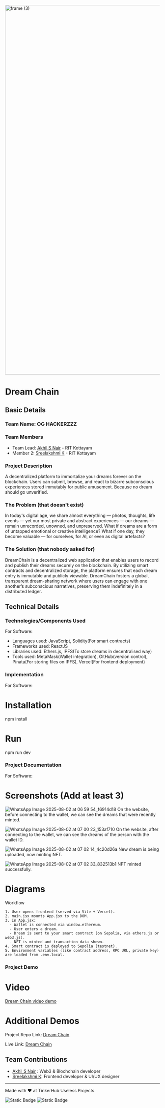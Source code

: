 <img width="3188" height="1202" alt="frame (3)" src="https://github.com/user-attachments/assets/517ad8e9-ad22-457d-9538-a9e62d137cd7" />


# Dream Chain


## Basic Details
### Team Name: OG HACKERZZZ


### Team Members
- Team Lead: [Akhil S Nair](https://github.com/akhil-s-2004) - RIT Kottayam
- Member 2: [Sreelakshmi K](https://github.com/SreelakshmiKSudheer) - RIT Kottayam

### Project Description
A decentralized platform to immortalize your dreams forever on the blockchain. Users can submit, browse, and react to bizarre subconscious experiences stored immutably for public amusement. Because no dream should go unverified.



### The Problem (that doesn't exist)
In today's digital age, we share almost everything — photos, thoughts, life events — yet our most private and abstract experiences — our dreams — remain unrecorded, unowned, and unpreserved. What if dreams are a form of untapped emotional or creative intelligence? What if one day, they become valuable — for ourselves, for AI, or even as digital artefacts?

### The Solution (that nobody asked for)
DreamChain is a decentralized web application that enables users to record and publish their dreams securely on the blockchain. By utilizing smart contracts and decentralized storage, the platform ensures that each dream entry is immutable and publicly viewable. DreamChain fosters a global, transparent dream-sharing network where users can engage with one another’s subconscious narratives, preserving them indefinitely in a distributed ledger.



## Technical Details
### Technologies/Components Used
For Software:
- Languages used: JavaScript, Solidity(For smart contracts)
- Frameworks used: ReactJS
- Libraries used: Ethers.js, IPFS(To store dreams in decentralised way)
- Tools used: MetaMask(Wallet integration), GitHub(version control), Pinata(For storing files on IPFS), Vercel(For frontend deployment)

### Implementation
For Software:
# Installation
npm install

# Run
npm run dev

### Project Documentation
For Software:

# Screenshots (Add at least 3)
![WhatsApp Image 2025-08-02 at 06 59 54_f6914d18](https://github.com/user-attachments/assets/6c3754d5-b020-4a11-b424-8724c9214c70)
On the website, before connecting to the wallet, we can see the dreams that were recently minted.

![WhatsApp Image 2025-08-02 at 07 00 23_153af710](https://github.com/user-attachments/assets/a5de10db-1568-484f-9853-4e28c154cc8d)
On the website, after connecting to the wallet, we can see the dreams of the person with the wallet ID.

![WhatsApp Image 2025-08-02 at 07 02 14_4c20d26a](https://github.com/user-attachments/assets/00e66e38-1857-412d-a496-d3cd4c0f6a6a)
New dream is being uploaded, now minting NFT.

![WhatsApp Image 2025-08-02 at 07 02 33_832513b1](https://github.com/user-attachments/assets/32e1bcd1-6e0e-45aa-9179-727aa776ae0e)
NFT minted successfully.

# Diagrams
Workflow
```
1. User opens frontend (served via Vite + Vercel).
2. main.jsx mounts App.jsx to the DOM.
3. In App.jsx:
  - Wallet is connected via window.ethereum.
  - User enters a dream.
  - Dream is sent to your smart contract (on Sepolia, via ethers.js or web3.js).
  - NFT is minted and transaction data shown.
4. Smart contract is deployed to Sepolia (testnet).
5. Environment variables (like contract address, RPC URL, private key) are loaded from .env.local.
```

### Project Demo
# Video
[Dream Chain video demo](https://drive.google.com/file/d/16fj2DQPwu1aVSrw_dc9tD78MXB5uf5fS/view?usp=sharing)

# Additional Demos
Project Repo Link: [Dream Chain](https://github.com/akhil-s-2004/DreamChain)

Live Link: [Dream Chain](https://dream-chain.vercel.app/)

## Team Contributions
- [Akhil S Nair](https://github.com/akhil-s-2004) : Web3 & Blochchain developer
- [Sreelakshmi K](https://github.com/SreelakshmiKSudheer): Frontend developer & UI/UX designer

---
Made with ❤️ at TinkerHub Useless Projects 

![Static Badge](https://img.shields.io/badge/TinkerHub-24?color=%23000000&link=https%3A%2F%2Fwww.tinkerhub.org%2F)
![Static Badge](https://img.shields.io/badge/UselessProjects--25-25?link=https%3A%2F%2Fwww.tinkerhub.org%2Fevents%2FQ2Q1TQKX6Q%2FUseless%2520Projects)



